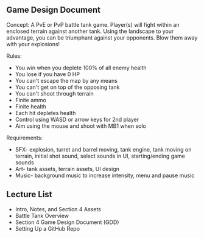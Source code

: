 ## Game Design Document
Concept: A PvE or PvP battle tank game. Player(s) will fight within an enclosed terrain against another tank. Using the landscape to your advantage, you can be triumphant against your opponents. Blow them away with your explosions!

Rules: 
* You win when you deplete 100% of all enemy health
* You lose if you have 0 HP
* You can't escape the map by any means
* You can't get on top of the opposing tank
* You can't shoot through terrain
* Finite ammo
* Finite health
* Each hit depletes health
* Control using WASD or arrow keys for 2nd player
* Aim using the mouse and shoot with MB1 when solo

Requirements:
* SFX- explosion, turret and barrel moving, tank engine, tank moving on terrain, initial shot sound, select sounds in UI, starting/ending game sounds
* Art- tank assets, terrain assets, UI design
* Music- background music to increase intensity, menu and pause music

## Lecture List
* Intro, Notes, and Section 4 Assets
* Battle Tank Overview
* Section 4 Game Design Document (GDD)
* Setting Up a GitHub Repo
